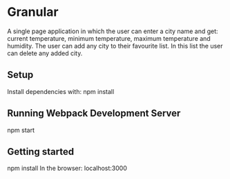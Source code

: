 # Granular

A single page application in which the user can enter a city name and get: current temperature, minimum temperature, maximum temperature and humidity. The user can add any city to their favourite list. In this list the user can delete any added city.  

## Setup
Install dependencies with: npm install 

## Running Webpack Development Server

npm start

## Getting started
npm install 
In the browser: localhost:3000


